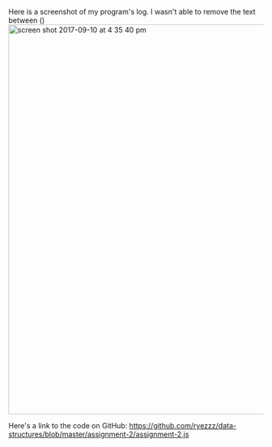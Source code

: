 Here is a screenshot of my program's log. I wasn't able to remove the text between ()
<img width="770" alt="screen shot 2017-09-10 at 4 35 40 pm" src="https://user-images.githubusercontent.com/15457713/30253035-f699cb66-964a-11e7-8ec1-605ffcffd196.png">


Here's a link to the code on GitHub: https://github.com/ryezzz/data-structures/blob/master/assignment-2/assignment-2.js
